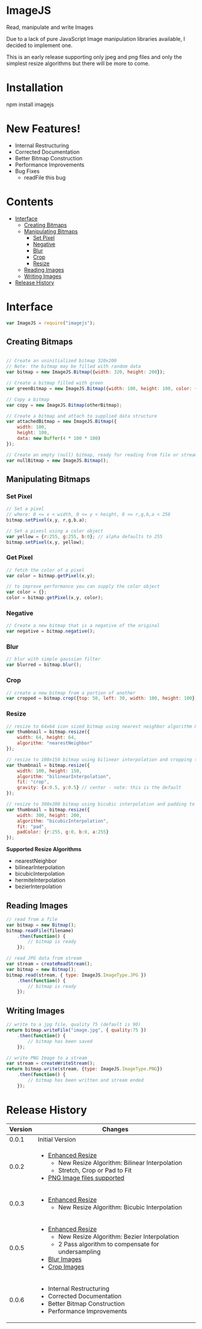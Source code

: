 # ImageJS

Read, manipulate and write Images

Due to a lack of pure JavaScript Image manipulation libraries available, I decided to implement one.

This is an early release supporting only jpeg and png files and only the simplest resize algorithms
but there will be more to come.

# Installation

npm install imagejs

# New Features!

<ul>
    <li>Internal Restructuring</li>
    <li>Corrected Documentation</li>
    <li>Better Bitmap Construction</li>
    <li>Performance Improvements</li>
    <li>
        Bug Fixes
        <ul>
            <li>readFile this bug</li>
        </ul>
    </li>
</ul>

# Contents

<ul>
    <li>
        <a href="#interface">Interface</a>
        <ul>
            <li><a href="#creating-bitmaps">Creating Bitmaps</a></li>
            <li>
                <a href="#manipulating-bitmaps">Manipulating Bitmaps</a>
                <ul>
                    <li><a href="set-pixel">Set Pixel</a></li>
                    <li><a href="negative">Negative</a></li>
                    <li><a href="blur">Blur</a></li>
                    <li><a href="crop">Crop</a></li>
                    <li><a href="resize">Resize</a></li>
                </ul>
            </li>
            <li><a href="#reading-images">Reading Images</a></li>
            <li><a href="#writing-images">Writing Images</a></li>
        </ul>
    </li>
    <li><a href="#release-history">Release History</a></li>
</ul>

# Interface

```javascript
var ImageJS = require("imagejs");
```

## Creating Bitmaps

```javascript

// Create an uninitialized bitmap 320x200
// Note: the bitmap may be filled with random data
var bitmap = new ImageJS.Bitmap({width: 320, height: 200});

// Create a bitmap filled with green
var greenBitmap = new ImageJS.Bitmap({width: 100, height: 100, color: {r: 255, g: 255, b: 255, a: 255});

// Copy a bitmap
var copy = new ImageJS.Bitmap(otherBitmap);

// Create a bitmap and attach to supplied data structure
var attachedBitmap = new ImageJS.Bitmap({
    width: 100,
    height: 100,
    data: new Buffer(4 * 100 * 100)
});

// Create an empty (null) bitmap, ready for reading from file or stream
var nullBitmap = new ImageJS.Bitmap();

```

## Manipulating Bitmaps

### Set Pixel

```javascript
// Set a pixel
// where: 0 <= x < width, 0 <= y < height, 0 <= r,g,b,a < 256
bitmap.setPixel(x,y, r,g,b,a);

// Set a pixesl using a color object
var yellow = {r:255, g:255, b:0}; // alpha defaults to 255
bitmap.setPixel(x,y, yellow);
```

### Get Pixel

```javascript
// fetch the color of a pixel
var color = bitmap.getPixel(x,y);

// to improve performance you can supply the color object
var color = {};
color = bitmap.getPixel(x,y, color);
```

### Negative
```javascript
// Create a new bitmap that is a negative of the original
var negative = bitmap.negative();
```

### Blur
```javascript
// blur with simple gaussian filter
var blurred = bitmap.blur();
```

### Crop
```javascript
// create a new bitmap from a portion of another
var cropped = bitmap.crop({top: 50, left: 30, width: 100, height: 100});
```

### Resize
```javascript
// resize to 64x64 icon sized bitmap using nearest neighbor algorithm & stretch to fit
var thumbnail = bitmap.resize({
    width: 64, height: 64,
    algorithm: "nearestNeighbor"
});

// resize to 100x150 bitmap using bilinear interpolation and cropping to fit, gravity center
var thumbnail = bitmap.resize({
    width: 100, height: 150,
    algorithm: "bilinearInterpolation",
    fit: "crop",
    gravity: {x:0.5, y:0.5} // center - note: this is the default
});

// resize to 300x200 bitmap using bicubic interpolation and padding to fit, pad color solid red
var thumbnail = bitmap.resize({
    width: 300, height: 200,
    algorithm: "bicubicInterpolation",
    fit: "pad",
    padColor: {r:255, g:0, b:0, a:255}
});

```

**Supported Resize Algorithms**
* nearestNeighbor
* bilinearInterpolation
* bicubicInterpolation
* hermiteInterpolation
* bezierInterpolation

## Reading Images

```javascript
// read from a file
var bitmap = new Bitmap();
bitmap.readFile(filename)
    .then(function() {
        // bitmap is ready
    });

// read JPG data from stream
var stream = createReadStream();
var bitmap = new Bitmap();
bitmap.read(stream, { type: ImageJS.ImageType.JPG })
    .then(function() {
        // bitmap is ready
    });

```

## Writing Images

```javascript
// write to a jpg file, quality 75 (default is 90)
return bitmap.writeFile("image.jpg", { quality:75 })
    .then(function() {
        // bitmap has been saved
    });

// write PNG Image to a stream
var stream = createWriteStream();
return bitmap.write(stream, {type: ImageJS.ImageType.PNG})
    .then(function() {
        // bitmap has been written and stream ended
    });

```

# Release History

| Version | Changes |
| ------- | ------- |
| 0.0.1 | Initial Version |
| 0.0.2 | <ul><li><a href="#image-resize">Enhanced Resize</a><ul><li>New Resize Algorithm: Bilinear Interpolation</li><li>Stretch, Crop or Pad to Fit</li></ul></li><li><a href="#reading-images">PNG Image files supported</a></li></ul> |
| 0.0.3 | <ul><li><a href="#image-resize">Enhanced Resize</a><ul><li>New Resize Algorithm: Bicubic Interpolation</li></ul></li></ul> |
| 0.0.5 | <ul><li><a href="#resizing-bitmaps">Enhanced Resize</a><ul><li>New Resize Algorithm: Bezier Interpolation</li><li>2 Pass algorithm to compensate for undersampling</li></ul></li><li><a href="blur">Blur Images</a></li><li><a href="crop">Crop Images</a></li></ul> |
| 0.0.6 | <ul><li>Internal Restructuring</li><li>Corrected Documentation</li><li>Better Bitmap Construction</li><li>Performance Improvements</li></ul> |

